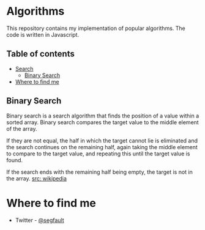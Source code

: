 # Algorithms
This repository contains my implementation of popular algorithms. The code is written in Javascript.

## Table of contents

- [Search](#search)
  - [Binary Search](#binary-search)
- [Where to find me](#where-to-find-me)

## Binary Search
Binary search is a search algorithm that finds the position of a value within a sorted array. Binary search compares the target value to the middle element of the array.

If they are not equal, the half in which the target cannot lie is eliminated and the search continues on the remaining half, again taking the middle element to compare to the target value, and repeating this until the target value is found.

If the search ends with the remaining half being empty, the target is not in the array.
[src: wikipedia](https://en.wikipedia.org/wiki/Binary_search_algorithm)

# Where to find me

- Twitter - [@segfault](https://twitter.com/segfaullt)